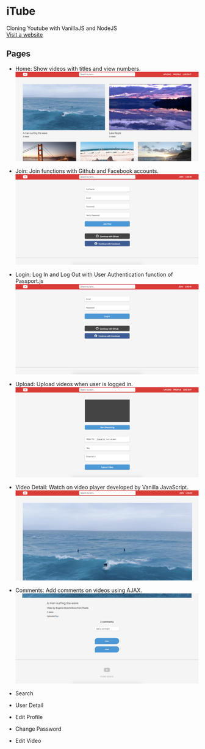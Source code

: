 # iTube

Cloning Youtube with VanillaJS and NodeJS </br>
[Visit a website](https://agile-badlands-95319.herokuapp.com/)

## Pages

- Home:
Show videos with titles and view numbers.
![home](https://github.com/DAWUNHAN/itube/blob/master/src/img/home.png?raw=true)

- Join:
Join functions with Github and Facebook accounts.
![Join](https://github.com/DAWUNHAN/itube/blob/master/src/img/join.png?raw=true)

- Login:
Log In and Log Out with User Authentication function of Passport.js
![login](https://github.com/DAWUNHAN/itube/blob/master/src/img/login.png?raw=true)

- Upload:
Upload videos when user is logged in.
![upload](https://github.com/DAWUNHAN/itube/blob/master/src/img/upload.png?raw=true)

- Video Detail:
Watch on video player developed by Vanilla JavaScript.
![video](https://github.com/DAWUNHAN/itube/blob/master/src/img/video.png?raw=true)

- Comments:
Add comments on videos using AJAX.
![comment](https://github.com/DAWUNHAN/itube/blob/master/src/img/comment.png?raw=true)

- Search
- User Detail
- Edit Profile
- Change Password
- Edit Video
